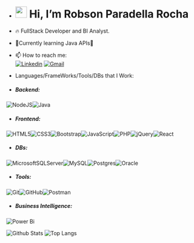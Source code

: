 - <h1><img src="https://raw.githubusercontent.com/kaueMarques/kaueMarques/master/hi.gif" width="30px"> Hi, I’m Robson Paradella Rocha</h1>
- 🔥 FullStack Developer and BI Analyst.
- 📖Currently learning Java APIs🚀

- 📫 How to reach me: <br>[![Linkedin](https://img.shields.io/badge/LinkedIn-0077B5?style=for-the-badge&logo=linkedin&logoColor=white)](https://www.linkedin.com/in/robsonparadellarocha/) 
[![Gmail](https://img.shields.io/badge/Gmail-D14836?style=for-the-badge&logo=gmail&logoColor=white)](mailto:paradellarobson@gmail.com)

- Languages/FrameWorks/Tools/DBs that I Work:
- <h5>Backend:</h5>
![NodeJS](https://img.shields.io/badge/node.js-6DA55F?style=for-the-badge&logo=node.js&logoColor=white)![Java](https://img.shields.io/badge/java-%23ED8B00.svg?style=for-the-badge&logo=java&logoColor=white)
- <h5>Frontend:</h5>
![HTML5](https://img.shields.io/badge/html5-%23E34F26.svg?style=for-the-badge&logo=html5&logoColor=white)![CSS3](https://img.shields.io/badge/css3-%231572B6.svg?style=for-the-badge&logo=css3&logoColor=white)![Bootstrap](https://img.shields.io/badge/bootstrap-%23563D7C.svg?style=for-the-badge&logo=bootstrap&logoColor=white)![JavaScript](https://img.shields.io/badge/javascript-%23323330.svg?style=for-the-badge&logo=javascript&logoColor=%23F7DF1E)![PHP](https://img.shields.io/badge/php-%23777BB4.svg?style=for-the-badge&logo=php&logoColor=white)![jQuery](https://img.shields.io/badge/jquery-%230769AD.svg?style=for-the-badge&logo=jquery&logoColor=white)![React](https://img.shields.io/badge/react-%2320232a.svg?style=for-the-badge&logo=react&logoColor=%2361DAFB)
- <h5>DBs:</h5>
![MicrosoftSQLServer](https://img.shields.io/badge/Microsoft%20SQL%20Sever-CC2927?style=for-the-badge&logo=microsoft%20sql%20server&logoColor=white)![MySQL](https://img.shields.io/badge/mysql-%2300f.svg?style=for-the-badge&logo=mysql&logoColor=white)![Postgres](https://img.shields.io/badge/postgres-%23316192.svg?style=for-the-badge&logo=postgresql&logoColor=white)![Oracle](https://img.shields.io/badge/Oracle-F80000?style=for-the-badge&logo=oracle&logoColor=white)
- <h5>Tools:</h5>
![Git](https://img.shields.io/badge/git-%23F05033.svg?style=for-the-badge&logo=git&logoColor=white)![GitHub](https://img.shields.io/badge/github-%23121011.svg?style=for-the-badge&logo=github&logoColor=white)![Postman](https://img.shields.io/badge/Postman-FF6C37?style=for-the-badge&logo=postman&logoColor=white)
- <h5>Business Intelligence:</h5>
![Power Bi](https://img.shields.io/badge/power_bi-F2C811?style=for-the-badge&logo=powerbi&logoColor=black)

![Github Stats](https://github-readme-stats-git-masterrstaa-rickstaa.vercel.app/api?username=rpdevelops&&count_private=true&card_width=50&hide_border=true&show_icons=true&theme=dark)
![Top Langs](https://github-readme-stats-git-masterrstaa-rickstaa.vercel.app/api/top-langs/?username=rpdevelops&hide=html&exclude_repo=python_vim&hide_border=true&theme=radical)
